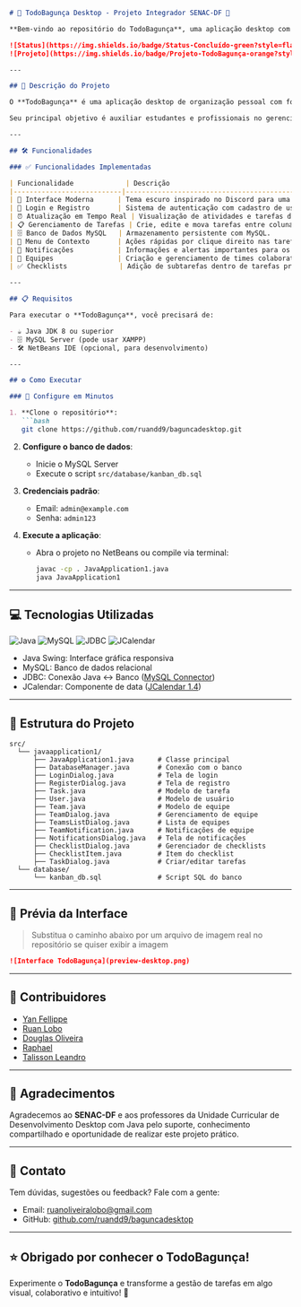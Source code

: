 ```markdown
# 🌟 TodoBagunça Desktop - Projeto Integrador SENAC-DF 🌟

**Bem-vindo ao repositório do TodoBagunça**, uma aplicação desktop com quadro Kanban desenvolvida no SENAC-DF, como parte do Projeto Integrador da Unidade Curricular de Desenvolvimento Desktop com Java. 💻

![Status](https://img.shields.io/badge/Status-Concluído-green?style=flat-square)
![Projeto](https://img.shields.io/badge/Projeto-TodoBagunça-orange?style=for-the-badge)

---

## 📖 Descrição do Projeto

O **TodoBagunça** é uma aplicação desktop de organização pessoal com foco em produtividade e colaboração em equipe. Inspirado em ferramentas como o Trello e no visual do Discord, o projeto tem como base metodologias ágeis (Scrum e Kanban) e foi construído em **Java Swing**, com integração ao **MySQL** via **JDBC**.

Seu principal objetivo é auxiliar estudantes e profissionais no gerenciamento visual de tarefas em quadros, listas e checklists.

---

## 🛠️ Funcionalidades

### ✅ Funcionalidades Implementadas

| Funcionalidade             | Descrição                                                                 |
|---------------------------|---------------------------------------------------------------------------|
| 🎨 Interface Moderna      | Tema escuro inspirado no Discord para uma melhor experiência visual.     |
| 🔐 Login e Registro       | Sistema de autenticação com cadastro de usuários.                         |
| ⏰ Atualização em Tempo Real | Visualização de atividades e tarefas dinamicamente.                  |
| 📋 Gerenciamento de Tarefas | Crie, edite e mova tarefas entre colunas (Kanban).                   |
| 🗄️ Banco de Dados MySQL   | Armazenamento persistente com MySQL.                                     |
| 📍 Menu de Contexto       | Ações rápidas por clique direito nas tarefas.                            |
| 🔔 Notificações           | Informações e alertas importantes para os usuários.                      |
| 👥 Equipes                | Criação e gerenciamento de times colaborativos.                          |
| ✅ Checklists             | Adição de subtarefas dentro de tarefas principais.                       |

---

## 📋 Requisitos

Para executar o **TodoBagunça**, você precisará de:

- ☕ Java JDK 8 ou superior  
- 🗄️ MySQL Server (pode usar XAMPP)  
- 🛠️ NetBeans IDE (opcional, para desenvolvimento)

---

## ⚙️ Como Executar

### 🚀 Configure em Minutos

1. **Clone o repositório**:
   ```bash
   git clone https://github.com/ruandd9/baguncadesktop.git
   ```

2. **Configure o banco de dados**:
   - Inicie o MySQL Server
   - Execute o script `src/database/kanban_db.sql`

3. **Credenciais padrão**:
   - Email: `admin@example.com`
   - Senha: `admin123`

4. **Execute a aplicação**:
   - Abra o projeto no NetBeans ou compile via terminal:
     ```bash
     javac -cp . JavaApplication1.java
     java JavaApplication1
     ```

---

## 💻 Tecnologias Utilizadas

![Java](https://img.shields.io/badge/Java-007396?style=flat-square&logo=java&logoColor=white)
![MySQL](https://img.shields.io/badge/MySQL-4479A1?style=flat-square&logo=mysql&logoColor=white)
![JDBC](https://img.shields.io/badge/JDBC-000000?style=flat-square&logo=java&logoColor=white)
![JCalendar](https://img.shields.io/badge/JCalendar-FFD700?style=flat-square&logo=java&logoColor=black)

- Java Swing: Interface gráfica responsiva  
- MySQL: Banco de dados relacional  
- JDBC: Conexão Java ↔ Banco ([MySQL Connector](https://repo1.maven.org/maven2/com/mysql/mysql-connector-j/9.0.0/mysql-connector-j-9.0.0.jar))  
- JCalendar: Componente de data ([JCalendar 1.4](https://repo1.maven.org/maven2/com/toedter/jcalendar/1.4/jcalendar-1.4.jar))

---

## 📂 Estrutura do Projeto

```plaintext
src/
  └── javaapplication1/
      ├── JavaApplication1.java      # Classe principal
      ├── DatabaseManager.java       # Conexão com o banco
      ├── LoginDialog.java           # Tela de login
      ├── RegisterDialog.java        # Tela de registro
      ├── Task.java                  # Modelo de tarefa
      ├── User.java                  # Modelo de usuário
      ├── Team.java                  # Modelo de equipe
      ├── TeamDialog.java            # Gerenciamento de equipe
      ├── TeamsListDialog.java       # Lista de equipes
      ├── TeamNotification.java      # Notificações de equipe
      ├── NotificationsDialog.java   # Tela de notificações
      ├── ChecklistDialog.java       # Gerenciador de checklists
      ├── ChecklistItem.java         # Item do checklist
      ├── TaskDialog.java            # Criar/editar tarefas
  └── database/
      └── kanban_db.sql              # Script SQL do banco
```

---

## 📸 Prévia da Interface

> Substitua o caminho abaixo por um arquivo de imagem real no repositório se quiser exibir a imagem

```markdown
![Interface TodoBagunça](preview-desktop.png)
```

---

## 👥 Contribuidores

- [Yan Fellippe](https://github.com/YanFellippe)  
- [Ruan Lobo](https://github.com/ruandd9)  
- [Douglas Oliveira](https://github.com/douglasarj)  
- [Raphael](https://github.com/dragonkiri)  
- [Talisson Leandro](https://github.com/talissonleandro)

---

## 🙏 Agradecimentos

Agradecemos ao **SENAC-DF** e aos professores da Unidade Curricular de Desenvolvimento Desktop com Java pelo suporte, conhecimento compartilhado e oportunidade de realizar este projeto prático.

---

## 📧 Contato

Tem dúvidas, sugestões ou feedback? Fale com a gente:

- Email: [ruanoliveiralobo@gmail.com](mailto:ruanoliveiralobo@gmail.com)  
- GitHub: [github.com/ruandd9/baguncadesktop](https://github.com/ruandd9/baguncadesktop)

---

## ⭐ Obrigado por conhecer o TodoBagunça!

Experimente o **TodoBagunça** e transforme a gestão de tarefas em algo visual, colaborativo e intuitivo! 🚀
```

